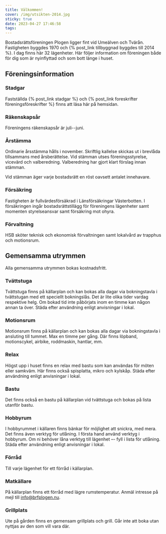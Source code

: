 ```yaml
---
title: Välkommen!
cover: /img/utsikten-2014.jpg
sticky: true
date: 2023-04-27 17:46:58
tags:
---
```


Bostadsrättsföreningen Plogen ligger fint vid Umeälven och Tvärån. Fastigheten byggdes 1970 och {% post_link tillbyggnad byggdes till 2014 %}. I dag finns här 32 lägenheter. Här följer information om föreningen både för dig som är nyinflyttad och som bott länge i huset.

<!--more-->

## Föreningsinformation

### Stadgar

Fastställda {% post_link stadgar %} och {% post_link foreskrifter föreningsföreskrifter %} finns att läsa här på hemsidan.

### Räkenskapsår

Föreningens räkenskapsår är juli--juni.

### Årstämma

Ordinarie årsstämma hålls i november. Skriftlig kallelse skickas ut i brevlåda tillsammans med årsberättelse. Vid stämman utses föreningsstyrelse, vicevärd och valberedning. Valberedning har gjort klart förslag innan stämman.

Vid stämman äger varje bostadsrätt en röst oavsett antalet innehavare.

### Försäkring

Fastigheten är fullvärdesförsäkrad i Länsförsäkringar Västerbotten. I försäkringen ingår bostadsrättstillägg för föreningens lägenheter samt momenten styrelseansvar samt försäkring mot ohyra.

### Förvaltning

HSB sköter teknisk och ekonomisk förvaltningen samt lokalvård av trapphus och motionsrum.

## Gemensamma utrymmen

Alla gemensamma utrymmen bokas kostnadsfritt.

### Tvättstuga

Tvättstuga finns på källarplan och kan bokas alla dagar via bokningstavla i tvättstugan med ett speciellt bokningslås. Det är lite olika tider vardag respektive helg. Om bokad tid inte påbörjats inom en timme kan någon annan ta över. Städa efter användning enligt anvisningar i lokal.

### Motionsrum

Motionsrum finns på källarplan och kan bokas alla dagar via bokningstavla i ansluting till tummet. Max en timme per gång. Där finns löpband, motionscykel, airbike, roddmaskin, hantlar, mm. 

### Relax

Högst upp i huset finns en relax med bastu som kan användas för möten eller samkväm. Här finns också spisplatta, mikro och kylskåp. Städa efter användning enligt anvisningar i lokal.

### Bastu

Det finns också en bastu på källarplan vid tvättstuga och bokas på lista utanför bastu. 

### Hobbyrum

I hobbyrummet i källaren finns bänkar för möjlighet att snickra, med mera. Det finns även verktyg för utlåning. I första hand använd verktyg i hobbyrum. Om ni behöver låna verktyg till lägenhet –- fyll i lista för utlåning. Städa efter användning enligt anvisningar i lokal.

### Förråd

Till varje lägenhet för ett förråd i källarplan. 

### Matkällare

På källarplan finns ett förråd med lägre rumstemperatur. Anmäl intresse på mejl till <info@brfplogen.nu>.

### Grillplats

Ute på gården finns en gemensam grillplats och grill. Går inte att boka utan nyttjas av den som vill vara där. 

